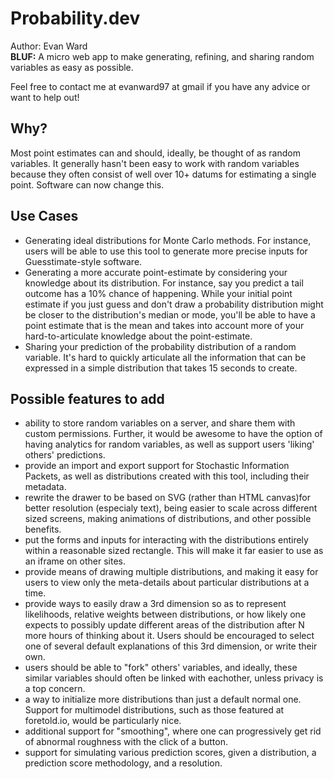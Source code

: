 # Probability.dev
Author: Evan Ward <br>
**BLUF:** A micro web app to make generating, refining, and sharing random variables as easy as possible. <br>


Feel free to contact me at evanward97 at gmail if you have any advice or want to help out!

## Why?
Most point estimates can and should, ideally, be thought of as random variables.  It generally hasn't been easy to work with random variables because they often consist of well over 10+ datums for estimating a single point.  Software can now change this.

## Use Cases
- Generating ideal distributions for Monte Carlo methods.  For instance, users will be able to use this tool to generate more precise inputs for Guesstimate-style software.
- Generating a more accurate point-estimate by considering your knowledge about its distribution.  For instance, say you predict a tail outcome has a 10% chance of happening.  While your initial point estimate if you just guess and don't draw a probability distribution might be closer to the distribution's median or mode, you'll be able to have a point estimate that is the mean and takes into account more of your hard-to-articulate knowledge about the point-estimate.
- Sharing your prediction of the probability distribution of a random variable.  It's hard to quickly articulate all the information that can be expressed in a simple distribution that takes 15 seconds to create.

## Possible features to add
- ability to store random variables on a server, and share them with custom permissions.  Further, it would be awesome to have the option of having analytics for random variables, as well as support users 'liking' others' predictions.
- provide an import and export support for Stochastic Information Packets, as well as distributions created with this tool, including their metadata.
- rewrite the drawer to be based on SVG (rather than HTML canvas)for better resolution (especialy text), being easier to scale across different sized screens, making animations of distributions, and other possible benefits.
- put the forms and inputs for interacting with the distributions entirely within a reasonable sized rectangle.  This will make it far easier to use as an iframe on other sites.
- provide means of drawing multiple distributions, and making it easy for users to view only the meta-details about particular distributions at a time.
- provide ways to easily draw a 3rd dimension so as to represent likelihoods, relative weights between distributions, or how likely one expects to possibly update different areas of the distribution after N more hours of thinking about it. Users should be encouraged to select one of several default explanations of this 3rd dimension, or write their own.
- users should be able to "fork" others' variables, and ideally, these similar variables should often be linked with eachother, unless privacy is a top concern.
- a way to initialize more distributions than just a default normal one.  Support for multimodel distributions, such as those featured at foretold.io, would be particularly nice.
- additional support for "smoothing", where one can progressively get rid of abnormal roughness with the click of a button.
- support for simulating various prediction scores, given a distribution, a prediction score methodology, and a resolution.